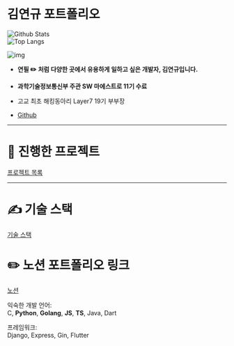 # 김연규 포트폴리오




![Github Stats](https://github-readme-stats.vercel.app/api?username=code-yeongyu&show_icons=true)<br/>
![Top Langs](https://github-readme-stats.vercel.app/api/top-langs/?username=code-yeongyu)

![img](https://www.notion.so/image/https%3A%2F%2Fs3-us-west-2.amazonaws.com%2Fsecure.notion-static.com%2F2e45b556-b0ff-41d0-9df9-41b1b1fb06ef%2F125192660_1659853970862136_2017992241625194370_o.jpg?table=block&id=08e90ef2-08de-480a-9d4e-2902615eb27f&width=3010&userId=354bc423-f349-4897-8e98-181e8dab2fd7&cache=v2)

- **연필 ✏️ 처럼 다양한 곳에서 유용하게 일하고 싶은 개발자, 김연규입니다.**

- **과학기술정보통신부 주관 SW 마에스트로 11기 수료**
- 고교 최초 해킹동아리 Layer7 19기 부부장
- [Github](https://github.com/code-yeongyu)

---

# 🚀 진행한 프로젝트

[프로젝트 목록](https://www.notion.so/89c7b5dbd82647488688277efa14be55)

---

# ✍️ 기술 스택

[기술 스택](https://www.notion.so/ca97f94462e14d1e97a87583e3402505)

# ✏️ 노션 포트폴리오 링크
[노션](https://www.notion.so/yeongyu/08e90ef208de480a9d4e2902615eb27f)

익숙한 개발 언어:  
C, **Python**, **Golang**, **JS**, **TS**, Java, Dart

프레임워크:  
Django, Express, Gin, Flutter

<!--
**code-yeongyu/code-yeongyu** is a ✨ _special_ ✨ repository because its `README.md` (this file) appears on your GitHub profile.

Here are some ideas to get you started:

- 🔭 I’m currently working on ...
- 🌱 I’m currently learning ...
- 👯 I’m looking to collaborate on ...
- 🤔 I’m looking for help with ...
- 💬 Ask me about ...
- 📫 How to reach me: ...
- 😄 Pronouns: ...
- ⚡ Fun fact: ...
-->

